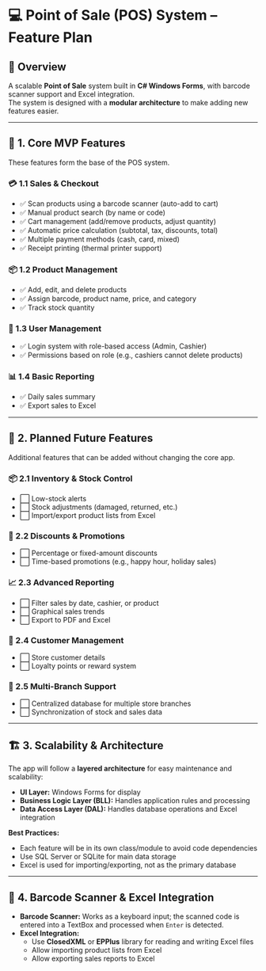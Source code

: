 ﻿# 💻 Point of Sale (POS) System – Feature Plan

## 📌 Overview
A scalable **Point of Sale** system built in **C# Windows Forms**, with barcode scanner support and Excel integration.  
The system is designed with a **modular architecture** to make adding new features easier.

---

## 🛒 1. Core MVP Features
These features form the base of the POS system.

### 💳 1.1 Sales & Checkout
- ✅ Scan products using a barcode scanner (auto-add to cart)
- ✅ Manual product search (by name or code)
- ✅ Cart management (add/remove products, adjust quantity)
- ✅ Automatic price calculation (subtotal, tax, discounts, total)
- ✅ Multiple payment methods (cash, card, mixed)
- ✅ Receipt printing (thermal printer support)

### 📦 1.2 Product Management
- ✅ Add, edit, and delete products
- ✅ Assign barcode, product name, price, and category
- ✅ Track stock quantity

### 👤 1.3 User Management
- ✅ Login system with role-based access (Admin, Cashier)
- ✅ Permissions based on role (e.g., cashiers cannot delete products)

### 📊 1.4 Basic Reporting
- ✅ Daily sales summary
- ✅ Export sales to Excel

---

## 🚀 2. Planned Future Features
Additional features that can be added without changing the core app.

### 📦 2.1 Inventory & Stock Control
- ⬜ Low-stock alerts
- ⬜ Stock adjustments (damaged, returned, etc.)
- ⬜ Import/export product lists from Excel

### 🎯 2.2 Discounts & Promotions
- ⬜ Percentage or fixed-amount discounts
- ⬜ Time-based promotions (e.g., happy hour, holiday sales)

### 📈 2.3 Advanced Reporting
- ⬜ Filter sales by date, cashier, or product
- ⬜ Graphical sales trends
- ⬜ Export to PDF and Excel

### 🧍 2.4 Customer Management
- ⬜ Store customer details
- ⬜ Loyalty points or reward system

### 🏬 2.5 Multi-Branch Support
- ⬜ Centralized database for multiple store branches
- ⬜ Synchronization of stock and sales data

---

## 🏗️ 3. Scalability & Architecture
The app will follow a **layered architecture** for easy maintenance and scalability:

- **UI Layer:** Windows Forms for display  
- **Business Logic Layer (BLL):** Handles application rules and processing  
- **Data Access Layer (DAL):** Handles database operations and Excel integration  

**Best Practices:**
- Each feature will be in its own class/module to avoid code dependencies
- Use SQL Server or SQLite for main data storage
- Excel is used for importing/exporting, not as the primary database

---

## 📡 4. Barcode Scanner & Excel Integration
- **Barcode Scanner:** Works as a keyboard input; the scanned code is entered into a TextBox and processed when `Enter` is detected.
- **Excel Integration:**  
  - Use **ClosedXML** or **EPPlus** library for reading and writing Excel files
  - Allow importing product lists from Excel
  - Allow exporting sales reports to Excel
